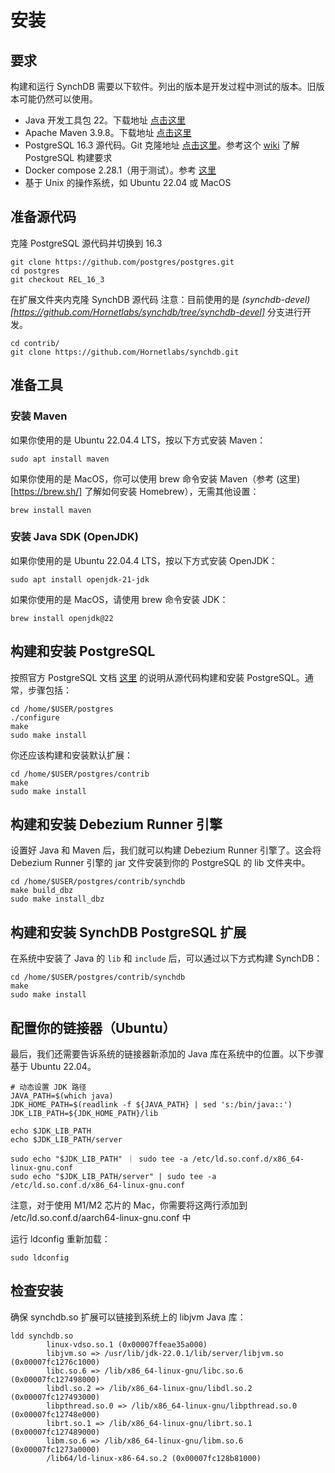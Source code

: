 # 安装

## 要求
构建和运行 SynchDB 需要以下软件。列出的版本是开发过程中测试的版本。旧版本可能仍然可以使用。
* Java 开发工具包 22。下载地址 [点击这里](https://www.oracle.com/ca-en/java/technologies/downloads/)
* Apache Maven 3.9.8。下载地址 [点击这里](https://maven.apache.org/download.cgi)
* PostgreSQL 16.3 源代码。Git 克隆地址 [点击这里](https://github.com/postgres/postgres)。参考这个 [wiki](https://wiki.postgresql.org/wiki/Compile_and_Install_from_source_code) 了解 PostgreSQL 构建要求
* Docker compose 2.28.1（用于测试）。参考 [这里](https://docs.docker.com/compose/install/linux/)
* 基于 Unix 的操作系统，如 Ubuntu 22.04 或 MacOS

## 准备源代码
克隆 PostgreSQL 源代码并切换到 16.3 
```
git clone https://github.com/postgres/postgres.git
cd postgres
git checkout REL_16_3
```

在扩展文件夹内克隆 SynchDB 源代码
注意：目前使用的是 *(synchdb-devel)[https://github.com/Hornetlabs/synchdb/tree/synchdb-devel]* 分支进行开发。

```
cd contrib/
git clone https://github.com/Hornetlabs/synchdb.git
```

## 准备工具
### 安装 Maven
如果你使用的是 Ubuntu 22.04.4 LTS，按以下方式安装 Maven：
```
sudo apt install maven
```

如果你使用的是 MacOS，你可以使用 brew 命令安装 Maven（参考 (这里)[https://brew.sh/] 了解如何安装 Homebrew），无需其他设置：
```
brew install maven
```

### 安装 Java SDK (OpenJDK)
如果你使用的是 Ubuntu 22.04.4 LTS，按以下方式安装 OpenJDK：
```
sudo apt install openjdk-21-jdk
```

如果你使用的是 MacOS，请使用 brew 命令安装 JDK：
```
brew install openjdk@22
```
## 构建和安装 PostgreSQL
按照官方 PostgreSQL 文档 [这里](https://www.postgresql.org/docs/current/install-make.html) 的说明从源代码构建和安装 PostgreSQL。通常，步骤包括：

```
cd /home/$USER/postgres
./configure
make
sudo make install
```

你还应该构建和安装默认扩展：
```
cd /home/$USER/postgres/contrib
make
sudo make install
```

## 构建和安装 Debezium Runner 引擎
设置好 Java 和 Maven 后，我们就可以构建 Debezium Runner 引擎了。这会将 Debezium Runner 引擎的 jar 文件安装到你的 PostgreSQL 的 lib 文件夹中。

```
cd /home/$USER/postgres/contrib/synchdb
make build_dbz
sudo make install_dbz
```

## 构建和安装 SynchDB PostgreSQL 扩展
在系统中安装了 Java 的 `lib` 和 `include` 后，可以通过以下方式构建 SynchDB：

```
cd /home/$USER/postgres/contrib/synchdb
make
sudo make install
```

## 配置你的链接器（Ubuntu）
最后，我们还需要告诉系统的链接器新添加的 Java 库在系统中的位置。以下步骤基于 Ubuntu 22.04。

```
# 动态设置 JDK 路径
JAVA_PATH=$(which java)
JDK_HOME_PATH=$(readlink -f ${JAVA_PATH} | sed 's:/bin/java::')
JDK_LIB_PATH=${JDK_HOME_PATH}/lib

echo $JDK_LIB_PATH
echo $JDK_LIB_PATH/server

sudo echo "$JDK_LIB_PATH" ｜ sudo tee -a /etc/ld.so.conf.d/x86_64-linux-gnu.conf
sudo echo "$JDK_LIB_PATH/server" | sudo tee -a /etc/ld.so.conf.d/x86_64-linux-gnu.conf
```
注意，对于使用 M1/M2 芯片的 Mac，你需要将这两行添加到 /etc/ld.so.conf.d/aarch64-linux-gnu.conf 中

运行 ldconfig 重新加载：
```
sudo ldconfig
```
## 检查安装

确保 synchdb.so 扩展可以链接到系统上的 libjvm Java 库：
```
ldd synchdb.so
        linux-vdso.so.1 (0x00007ffeae35a000)
        libjvm.so => /usr/lib/jdk-22.0.1/lib/server/libjvm.so (0x00007fc1276c1000)
        libc.so.6 => /lib/x86_64-linux-gnu/libc.so.6 (0x00007fc127498000)
        libdl.so.2 => /lib/x86_64-linux-gnu/libdl.so.2 (0x00007fc127493000)
        libpthread.so.0 => /lib/x86_64-linux-gnu/libpthread.so.0 (0x00007fc12748e000)
        librt.so.1 => /lib/x86_64-linux-gnu/librt.so.1 (0x00007fc127489000)
        libm.so.6 => /lib/x86_64-linux-gnu/libm.so.6 (0x00007fc1273a0000)
        /lib64/ld-linux-x86-64.so.2 (0x00007fc128b81000)

```